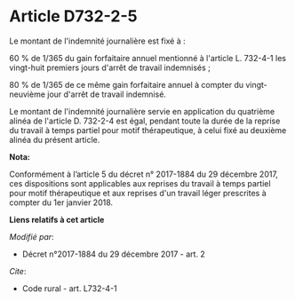 # Article D732-2-5

Le montant de l'indemnité journalière est fixé à :

60 % de 1/365 du gain forfaitaire annuel mentionné à l'article L. 732-4-1 les vingt-huit premiers jours d'arrêt de travail
indemnisés ;

80 % de 1/365 de ce même gain forfaitaire annuel à compter du vingt-neuvième jour d'arrêt de travail indemnisé.

Le montant de l'indemnité journalière servie en application du quatrième alinéa de l'article D. 732-2-4 est égal, pendant
toute la durée de la reprise du travail à temps partiel pour motif thérapeutique, à celui fixé au deuxième alinéa du présent
article.

**Nota:**

Conformément à l’article 5 du décret n° 2017-1884 du 29 décembre 2017, ces dispositions sont applicables aux reprises du
travail à temps partiel pour motif thérapeutique et aux reprises d'un travail léger prescrites à compter du 1er janvier 2018.

**Liens relatifs à cet article**

_Modifié par_:

  - Décret n°2017-1884 du 29 décembre 2017 - art. 2

_Cite_:

  - Code rural - art. L732-4-1
